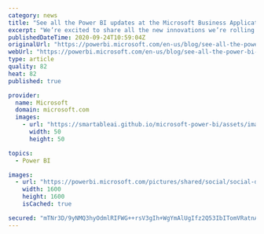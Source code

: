```yaml
---
category: news
title: "See all the Power BI updates at the Microsoft Business Applications Launch Event"
excerpt: "We’re excited to share all the new innovations we’re rolling out for Power BI to help make creating professional-grade apps even easier. Join us on October 1, 2020, from 9–11 AM Pacific Time (UTC -7), for this free digital event. "
publishedDateTime: 2020-09-24T10:59:04Z
originalUrl: "https://powerbi.microsoft.com/en-us/blog/see-all-the-power-bi-updates-at-the-microsoft-business-applications-launch-event/"
webUrl: "https://powerbi.microsoft.com/en-us/blog/see-all-the-power-bi-updates-at-the-microsoft-business-applications-launch-event/"
type: article
quality: 82
heat: 82
published: true

provider:
  name: Microsoft
  domain: microsoft.com
  images:
    - url: "https://smartableai.github.io/microsoft-power-bi/assets/images/organizations/microsoft.com-50x50.jpg"
      width: 50
      height: 50

topics:
  - Power BI

images:
  - url: "https://powerbi.microsoft.com/pictures/shared/social/social-default-image.png"
    width: 1600
    height: 1600
    isCached: true

secured: "mTNr3D/9yNMQ3hyOdmlRIFWG++rsV3gIh+WgYmAlUgIfz2Q53IbITomVRatnAgMFAWkpTShdbHk4Pn7Yic59DFmRGtBvDqyK7jgqT/p9UlcRVcJU0vELd8uXsDfK/bUZEVJjWepUv91iV8EcUwMuG2QACbJqR/KPFa18OYvEogzZ+nEeNxvn/oU/PiHxHdGwc3VRTKXRGclWqEKUtpFb5XkwbR197In5m7C8d152wzLl5ykWKmBhnJbD366rCj2yd7a5RHw/zOvViioiWFKsTyKEDRLAa6QMUbC/paRDNKxQb0Sqfz+nYj1wrrfO2rNRImXK3dDUfHUsqkSmeiXafGpyw21SdXVo38tZcFonFTw=;M/RFsH/bK8y2n9tsd/Xk/Q=="
---
```


